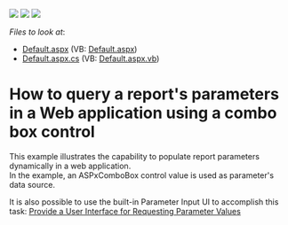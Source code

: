 <!-- default badges list -->
![](https://img.shields.io/endpoint?url=https://codecentral.devexpress.com/api/v1/VersionRange/128603034/13.1.4%2B)
[![](https://img.shields.io/badge/Open_in_DevExpress_Support_Center-FF7200?style=flat-square&logo=DevExpress&logoColor=white)](https://supportcenter.devexpress.com/ticket/details/E488)
[![](https://img.shields.io/badge/📖_How_to_use_DevExpress_Examples-e9f6fc?style=flat-square)](https://docs.devexpress.com/GeneralInformation/403183)
<!-- default badges end -->
<!-- default file list -->
*Files to look at*:

* [Default.aspx](./CS/WebSite/Default.aspx) (VB: [Default.aspx](./VB/WebSite/Default.aspx))
* [Default.aspx.cs](./CS/WebSite/Default.aspx.cs) (VB: [Default.aspx.vb](./VB/WebSite/Default.aspx.vb))
<!-- default file list end -->
# How to query a report's parameters in a Web application using a combo box control


<p>This example illustrates the capability to populate report parameters dynamically in a web application.<br />
In the example, an ASPxComboBox control value is used as parameter's data source.</p><p>It is also possible to use the built-in Parameter Input UI to accomplish this task: <a href="http://documentation.devexpress.com/#XtraReports/CustomDocument10000"><u>Provide a User Interface for Requesting Parameter Values</u></a></p>

<br/>


